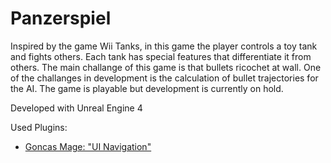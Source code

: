 # Panzerspiel

Inspired by the game Wii Tanks, in this game the player controls a toy tank and fights others. Each tank has special features that differentiate it from others. The main challange of this game is that bullets ricochet at wall. One of the challanges in development is the calculation of bullet trajectories for the AI. The game is playable but development is currently on hold.

Developed with Unreal Engine 4

Used Plugins:
- [Goncas Mage: "UI Navigation"](https://github.com/goncasmage1/UINavigation)
